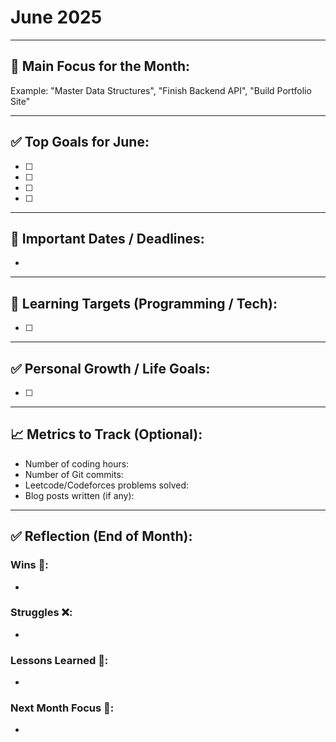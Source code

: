 # June 2025

---

## 🎯 Main Focus for the Month:

Example: "Master Data Structures", "Finish Backend API", "Build Portfolio Site"

---

## ✅ Top Goals for June:

- [ ] 
- [ ] 
- [ ] 
- [ ] 

---

## 📌 Important Dates / Deadlines:

- 

---

## 🧠 Learning Targets (Programming / Tech):

- [ ] 

---

## ✅ Personal Growth / Life Goals:

- [ ] 

---

## 📈 Metrics to Track (Optional):

- Number of coding hours:
- Number of Git commits:
- Leetcode/Codeforces problems solved:
- Blog posts written (if any):

---

## ✅ Reflection (End of Month):

### Wins 🎉:
- 

### Struggles ❌:
- 

### Lessons Learned 🧠:
- 

### Next Month Focus 🎯:
- 
